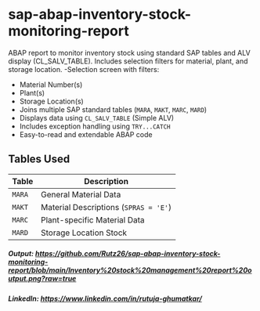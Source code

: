 # sap-abap-inventory-stock-monitoring-report
ABAP report to monitor inventory stock using standard SAP tables and ALV display (CL_SALV_TABLE). Includes selection filters for material, plant, and storage location.
-Selection screen with filters:
- Material Number(s)
- Plant(s)
- Storage Location(s)
- Joins multiple SAP standard tables (`MARA`, `MAKT`, `MARC`, `MARD`)
- Displays data using `CL_SALV_TABLE` (Simple ALV)
- Includes exception handling using `TRY...CATCH`
- Easy-to-read and extendable ABAP code

## Tables Used 

| Table  | Description                            |
|------- |----------------------------------------|
| `MARA` | General Material Data                  |
| `MAKT` | Material Descriptions (`SPRAS = 'E'`)  |
| `MARC` | Plant-specific Material Data           |
| `MARD` | Storage Location Stock                 |

##### Output: https://github.com/Rutz26/sap-abap-inventory-stock-monitoring-report/blob/main/Inventory%20stock%20management%20report%20output.png?raw=true
##### LinkedIn: https://www.linkedin.com/in/rutuja-ghumatkar/ 
